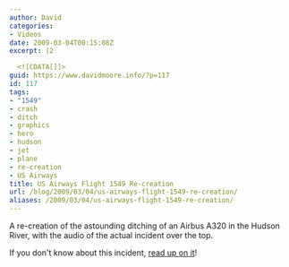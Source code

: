 ```yaml
---
author: David
categories:
- Videos
date: 2009-03-04T00:15:08Z
excerpt: |2

  <![CDATA[]]>
guid: https://www.davidmoore.info/?p=117
id: 117
tags:
- "1549"
- crash
- ditch
- graphics
- hero
- hudson
- jet
- plane
- re-creation
- US Airways
title: US Airways Flight 1549 Re-creation
url: /blog/2009/03/04/us-airways-flight-1549-re-creation/
aliases: /2009/03/04/us-airways-flight-1549-re-creation/
---
```


<p>A re-creation of the astounding ditching of an Airbus A320 in the Hudson River, with the audio of the actual incident over the top.</p> <p>If you don't know about this incident, <a title="Wikipedia: US Airways Flight 1549" href="https://en.wikipedia.org/wiki/US\_Airways\_Flight\_1549" target="\_blank">read up on it</a>!</p>